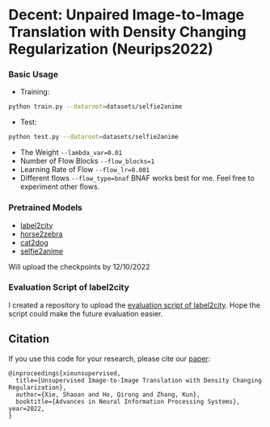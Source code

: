 # Decent: Unpaired Image-to-Image Translation with Density Changing Regularization (Neurips2022)

### Basic Usage

- Training:
```bash
python train.py --dataroot=datasets/selfie2anime  
```
- Test:
```bash
python test.py --dataroot=datasets/selfie2anime
```
- The Weight `--lambda_var=0.01` 
- Number of Flow Blocks `--flow_blocks=1` 
- Learning Rate of Flow `--flow_lr=0.001` 
- Different flows `--flow_type=bnaf` BNAF works best for me. Feel free to experiment other flows.

### Pretrained Models
- [label2city]()
- [horse2zebra]()
- [cat2dog]()
- [selfie2anime]()

Will upload the checkpoints by 12/10/2022

### Evaluation Script of label2city
I created a repository to upload the [evaluation script of label2city](https://github.com/Mid-Push/evaluation_on_cityscapes). Hope the script could make the future evaluation easier.

## Citation
If you use this code for your research, please cite our [paper](https://openreview.net/pdf?id=RNZ8JOmNaV4):

```
@inproceedings{xieunsupervised,
  title={Unsupervised Image-to-Image Translation with Density Changing Regularization},
  author={Xie, Shaoan and Ho, Qirong and Zhang, Kun},
  booktitle={Advances in Neural Information Processing Systems},
year=2022,
}
```
